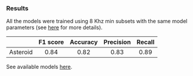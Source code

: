 ### Results

All the models were trained using 8 Khz min subsets with the same model
parameters (see [here](./local/conf.yml) for more details).


|         |   F1 score     |Accuracy| Precision| Recall|
|:-------:|:--------------:|:------:|:--------:|:-----:|
| Asteroid |      0.84     |  0.82  |   0.83   | 0.89  |


See available models [here](https://huggingface.co/models?filter=asteroid).
